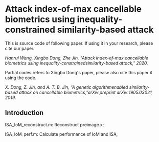 # Attack index-of-max cancellable biometrics using inequality-constrained similarity-based attack

This is source code of following paper. If using it in your research, please cite our paper.

*Hanrui Wang, Xingbo Dong, Zhe Jin, "Attack index-of-max cancellable biometrics using inequality-constrainedsimilarity-based attack," 2020.*

Partial codes refers to Xingbo Dong's paper, please also cite this paper if using the code.

*X. Dong, Z. Jin, and A. T. B. Jin, “A genetic algorithmenabled similarity-based attack on cancellable biometrics,”arXiv preprint arXiv:1905.03021, 2019.*

## Introduction

ISA_IoM_reconstruct.m: Reconstruct preimage x;

ISA_IoM_perf.m: Calculate performance of IoM and ISA;
